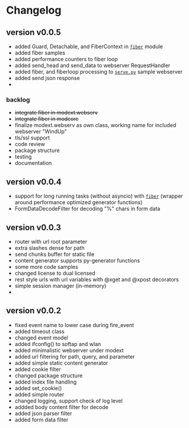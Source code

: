 
# Changelog

## version v0.0.5

- added Guard, Detachable, and FiberContext in
 [`fiber`](https://github.com/kr-g/mpymodcore/blob/master/modcore/fiber.py)
 module
- added fiber samples
- added performance counters to fiber loop
- added send_head and send_data to webserver RequestHandler
- added fiber, and fiberloop processing to
 [`serve.py`](https://github.com/kr-g/mpymodcore/blob/master/modext/webserv/serve.py)
 sample webserver 
- added send json response
-


### backlog

- ~~integrate fiber in modext.webserv~~
- ~~integrate fiber in modcore~~
- finalize modext.webserv as own class,
 working name for included webserver "WindUp"
- tls/ssl support
- code review 
- package structure
- testing
- documentation


## version v0.0.4 

- support for long running tasks (without asyncio) with
 [`fiber`](https://github.com/kr-g/mpymodcore/blob/master/modcore/fiber.py)
 (wrapper around performance optimized generator functions)
- FormDataDecodeFilter for decoding "%" chars in form data


## version v0.0.3

- router with url root parameter
- extra slashes dense for path
- send chunks buffer for static file
- content generator supports py-generator functions
- some more code samples
- changed license to dual licensed
- rest style urls with url variables with @xget and @xpost decorators
- simple session manager (in-memory)
- 


## version v0.0.2

- fixed event name to lower case during fire_event
- added timeout class
- changed event model
- added ifconfig() to softap and wlan
- added minimalistic webserver under modext
- added url filtering for path, query, and parameter
- added simple static content generator
- added cookie filter
- changed package structure
- added index file handling
- added set_cookie()
- added simple router
- changed logging, support check of log level
- addded body content filter for decode
- added json parser filter
- added form data filter

